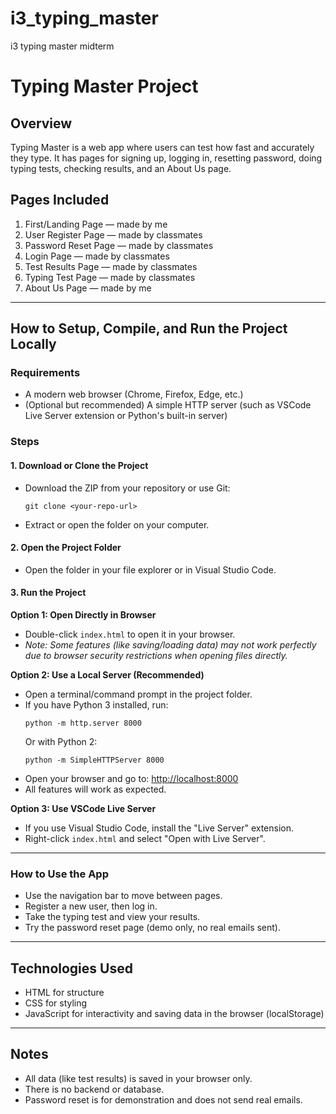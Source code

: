 # i3_typing_master
i3 typing master midterm

# Typing Master Project

## Overview
Typing Master is a web app where users can test how fast and accurately they type. It has pages for signing up, logging in, resetting password, doing typing tests, checking results, and an About Us page.

## Pages Included
1. First/Landing Page — made by me
2. User Register Page — made by classmates
3. Password Reset Page — made by classmates
4. Login Page — made by classmates
5. Test Results Page — made by classmates
6. Typing Test Page — made by classmates
7. About Us Page — made by me

---

## How to Setup, Compile, and Run the Project Locally

### Requirements
- A modern web browser (Chrome, Firefox, Edge, etc.)
- (Optional but recommended) A simple HTTP server (such as VSCode Live Server extension or Python's built-in server)

### Steps

#### 1. Download or Clone the Project
- Download the ZIP from your repository or use Git:
  ```
  git clone <your-repo-url>
  ```
- Extract or open the folder on your computer.

#### 2. Open the Project Folder
- Open the folder in your file explorer or in Visual Studio Code.

#### 3. Run the Project

**Option 1: Open Directly in Browser**
- Double-click `index.html` to open it in your browser.
- _Note: Some features (like saving/loading data) may not work perfectly due to browser security restrictions when opening files directly._

**Option 2: Use a Local Server (Recommended)**
- Open a terminal/command prompt in the project folder.
- If you have Python 3 installed, run:
  ```
  python -m http.server 8000
  ```
  Or with Python 2:
  ```
  python -m SimpleHTTPServer 8000
  ```
- Open your browser and go to: [http://localhost:8000](http://localhost:8000)
- All features will work as expected.

**Option 3: Use VSCode Live Server**
- If you use Visual Studio Code, install the "Live Server" extension.
- Right-click `index.html` and select "Open with Live Server".

---

### How to Use the App

- Use the navigation bar to move between pages.
- Register a new user, then log in.
- Take the typing test and view your results.
- Try the password reset page (demo only, no real emails sent).

---

## Technologies Used

- HTML for structure
- CSS for styling
- JavaScript for interactivity and saving data in the browser (localStorage)

---

## Notes

- All data (like test results) is saved in your browser only.
- There is no backend or database.
- Password reset is for demonstration and does not send real emails.